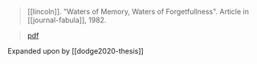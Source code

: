 > [[lincoln]]. "Waters of Memory, Waters of Forgetfullness". Article in [[journal-fabula]], 1982.


> [pdf](a/lincoln1982-waters.pdf)

Expanded upon by [[dodge2020-thesis]]